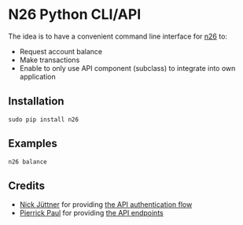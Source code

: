 # N26 Python CLI/API
The idea is to have a convenient command line interface for [n26](https://n26.com/) to:
* Request account balance
* Make transactions
* Enable to only use API component (subclass) to integrate into own application

## Installation
    sudo pip install n26

## Examples
    n26 balance

## Credits
* [Nick Jüttner](https://github.com/njuettner) for providing [the API authentication flow](https://github.com/njuettner/alexa/blob/master/n26/app.py)
* [Pierrick Paul](https://github.com/PierrickP/) for providing [the API endpoints](https://github.com/PierrickP/n26/blob/develop/lib/api.js)
